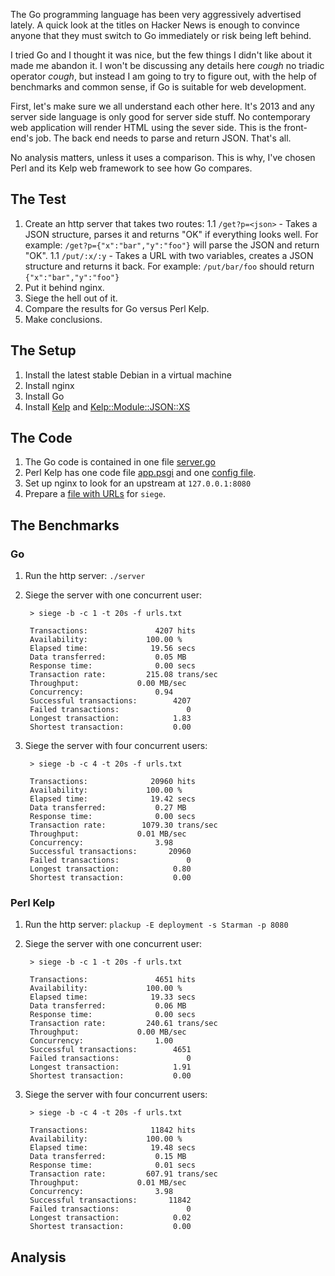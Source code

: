 The Go programming language has been very aggressively advertised lately. A quick look at the titles on Hacker News is enough to convince anyone that they must switch to Go immediately or risk being left behind.

I tried Go and I thought it was nice, but the few things I didn't like about it made me abandon it. I won't be discussing any details here *cough* no triadic operator *cough*, but instead I am going to try to figure out, with the help of benchmarks and common sense, if Go is suitable for web development.

First, let's make sure we all understand each other here. It's 2013 and any server side language is only good for server side stuff. No contemporary web application will render HTML using the sever side. This is the front-end's job. The back end needs to parse and return JSON. That's all.

No analysis matters, unless it uses a comparison. This is why, I've chosen Perl and its Kelp web framework to see how Go compares.

The Test
---------

1. Create an http server that takes two routes:
1.1 `/get?p=<json>` - Takes a JSON structure, parses it and returns "OK" if everything looks well. For example: `/get?p={"x":"bar","y":"foo"}` will parse the JSON and return "OK".
1.1 `/put/:x/:y` - Takes a URL with two variables, creates a JSON structure and returns it back. For example: `/put/bar/foo` should return `{"x":"bar","y":"foo"}`
1. Put it behind nginx.
1. Siege the hell out of it.
1. Compare the results for Go versus Perl Kelp.
1. Make conclusions.

The Setup
---------

1. Install the latest stable Debian in a virtual machine
1. Install nginx
1. Install Go
1. Install [Kelp](https://metacpan.org/module/Kelp) and [Kelp::Module::JSON::XS](https://metacpan.org/module/Kelp::Module::JSON::XS)

The Code
--------

1. The Go code is contained in one file [server.go](https://github.com/naturalist/go-versus-kelp/blob/master/serve.go)
1. Perl Kelp has one code file [app.psgi](https://github.com/naturalist/go-versus-kelp/blob/master/app.psgi) and one [config file](https://github.com/naturalist/go-versus-kelp/blob/master/conf/config.pl).
1. Set up nginx to look for an upstream at `127.0.0.1:8080`
1. Prepare a [file with URLs](https://github.com/naturalist/go-versus-kelp/blob/master/urls.txt) for `siege`.

The Benchmarks
--------------

### Go

1. Run the http server: `./server`
1. Siege the server with one concurrent user:

        > siege -b -c 1 -t 20s -f urls.txt

        Transactions:               4207 hits
        Availability:             100.00 %
        Elapsed time:              19.56 secs
        Data transferred:           0.05 MB
        Response time:              0.00 secs
        Transaction rate:         215.08 trans/sec
        Throughput:             0.00 MB/sec
        Concurrency:                0.94
        Successful transactions:        4207
        Failed transactions:               0
        Longest transaction:            1.83
        Shortest transaction:           0.00

1. Siege the server with four concurrent users:

        > siege -b -c 4 -t 20s -f urls.txt

        Transactions:              20960 hits
        Availability:             100.00 %
        Elapsed time:              19.42 secs
        Data transferred:           0.27 MB
        Response time:              0.00 secs
        Transaction rate:        1079.30 trans/sec
        Throughput:             0.01 MB/sec
        Concurrency:                3.98
        Successful transactions:       20960
        Failed transactions:               0
        Longest transaction:            0.80
        Shortest transaction:           0.00

### Perl Kelp

1. Run the http server: `plackup -E deployment -s Starman -p 8080`
1. Siege the server with one concurrent user:

        > siege -b -c 1 -t 20s -f urls.txt

        Transactions:               4651 hits
        Availability:             100.00 %
        Elapsed time:              19.33 secs
        Data transferred:           0.06 MB
        Response time:              0.00 secs
        Transaction rate:         240.61 trans/sec
        Throughput:             0.00 MB/sec
        Concurrency:                1.00
        Successful transactions:        4651
        Failed transactions:               0
        Longest transaction:            1.91
        Shortest transaction:           0.00

1. Siege the server with four concurrent users:

        > siege -b -c 4 -t 20s -f urls.txt

        Transactions:              11842 hits
        Availability:             100.00 %
        Elapsed time:              19.48 secs
        Data transferred:           0.15 MB
        Response time:              0.01 secs
        Transaction rate:         607.91 trans/sec
        Throughput:             0.01 MB/sec
        Concurrency:                3.98
        Successful transactions:       11842
        Failed transactions:               0
        Longest transaction:            0.02
        Shortest transaction:           0.00

Analysis
--------
